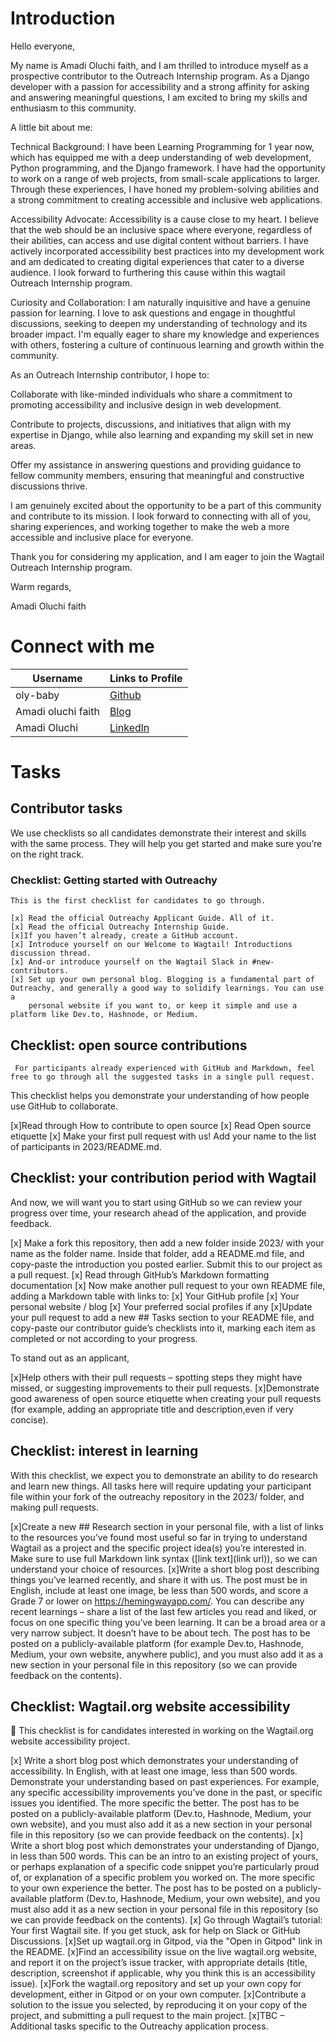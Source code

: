 # Introduction
Hello everyone,

My name is Amadi Oluchi faith, and I am thrilled to introduce myself as a prospective contributor to the Outreach Internship program. As a Django developer with a passion for accessibility and a strong affinity for asking and answering meaningful questions, I am excited to bring my skills and enthusiasm to this community.

A little bit about me:

Technical Background: I have been Learning Programming  for 1 year now, which has equipped me with a deep understanding of web development, Python programming, and the Django framework. I have had the opportunity to work on a range of web projects, from small-scale applications to larger. Through these experiences, I have honed my problem-solving abilities and a strong commitment to creating accessible and inclusive web applications.

Accessibility Advocate: Accessibility is a cause close to my heart. I believe that the web should be an inclusive space where everyone, regardless of their abilities, can access and use digital content without barriers. I have actively incorporated accessibility best practices into my development work and am dedicated to creating digital experiences that cater to a diverse audience. I look forward to furthering this cause within this wagtail Outreach Internship program.

Curiosity and Collaboration: I am naturally inquisitive and have a genuine passion for learning. I love to ask questions and engage in thoughtful discussions, seeking to deepen my understanding of technology and its broader impact. I'm equally eager to share my knowledge and experiences with others, fostering a culture of continuous learning and growth within the community.

As an Outreach Internship contributor, I hope to:

Collaborate with like-minded individuals who share a commitment to promoting accessibility and inclusive design in web development.

Contribute to projects, discussions, and initiatives that align with my expertise in Django, while also learning and expanding my skill set in new areas.

    
Offer my assistance in answering questions and providing guidance to fellow community members, ensuring that meaningful and constructive discussions thrive.

I am genuinely excited about the opportunity to be a part of this community and contribute to its mission. I look forward to connecting with all of you, sharing experiences, and working together to make the web a more accessible and inclusive place for everyone.

Thank you for considering my application, and I am eager to join the Wagtail  Outreach Internship program.

Warm regards,

Amadi Oluchi faith



# Connect with me
| Username | Links to Profile | 
| -------- | -------- | 
| oly-baby| [Github](https://github.com/oly-baby)  | 
| Amadi oluchi faith | [Blog](https://medium.com/@aoluchi61)| 
| Amadi Oluchi | [Linkedln](https://www.linkedin.com/in/amadi-oluchi-76526722b?utm_source=share&utm_campaign=share_via&utm_content=profile&utm_medium=android_app) | 

# Tasks
## Contributor tasks

   We use checklists so all candidates demonstrate their interest and skills with the same process. They will help you get started and make sure 
   you’re on the right track.
### Checklist: Getting started with Outreachy

    This is the first checklist for candidates to go through.

    [x] Read the official Outreachy Applicant Guide. All of it.
    [x] Read the official Outreachy Internship Guide.
    [x]If you haven’t already, create a GitHub account.
    [x] Introduce yourself on our Welcome to Wagtail! Introductions discussion thread.
    [x] And-or introduce yourself on the Wagtail Slack in #new-contributors.
    [x] Set up your own personal blog. Blogging is a fundamental part of Outreachy, and generally a good way to solidify learnings. You can use a 
        personal website if you want to, or keep it simple and use a platform like Dev.to, Hashnode, or Medium.

## Checklist: open source contributions

     For participants already experienced with GitHub and Markdown, feel free to go through all the suggested tasks in a single pull request.

   This checklist helps you demonstrate your understanding of how people use GitHub to collaborate.

   [x]Read through How to contribute to open source
   [x] Read Open source etiquette
   [x] Make your first pull request with us! Add your name to the list of participants in 2023/README.md.

## Checklist: your contribution period with Wagtail

   And now, we will want you to start using GitHub so we can review your progress over time, your research ahead of the application, and provide 
   feedback.

   [x] Make a fork this repository, then add a new folder inside 2023/ with your name as the folder name. Inside that folder, add a README.md file, and 
       copy-paste the introduction you posted earlier. Submit this to our project as a pull request.
   [x] Read through GitHub’s Markdown formatting documentation
   [x] Now make another pull request to your own README file, adding a Markdown table with links to:
       [x] Your GitHub profile
       [x] Your personal website / blog
       [x] Your preferred social profiles if any
   [x]Update your pull request to add a new ## Tasks section to your README file, and copy-paste our contributor guide’s checklists into it, 
      marking each item as completed or not according to your progress.

  To stand out as an applicant,

  [x]Help others with their pull requests – spotting steps they might have missed, or suggesting improvements to their pull requests.
  [x]Demonstrate good awareness of open source etiquette when creating your pull requests (for example, adding an appropriate title and 
  description,even if very concise).

## Checklist: interest in learning

   With this checklist, we expect you to demonstrate an ability to do research and learn new things. All tasks here will require updating your 
   participant file within your fork of the outreachy repository in the 2023/ folder, and making pull requests.

   [x]Create a new ## Research section in your personal file, with a list of links to the resources you’ve found most useful so far in trying to 
      understand Wagtail as a project and the specific project idea(s) you’re interested in. Make sure to use full Markdown link syntax ([link 
      text](link url)), so we can understand your choice of resources.
   [x]Write a short blog post describing things you’ve learned recently, and share it with us. The post must be in English, include at least one 
      image, be less than 500 words, and score a Grade 7 or lower on https://hemingwayapp.com/. You can describe any recent learnings – share 
      a list of the last few articles   you read and liked, or focus on one specific thing you’ve been learning. It can be a broad area or a very narrow 
      subject. It doesn’t have to be about tech. The  post has to be posted on a publicly-available platform (for example Dev.to, 
      Hashnode, Medium, your own website, anywhere public), and you must also add it as a new section in your personal file in this repository (so we can 
      provide feedback on the contents).

## Checklist: Wagtail.org website accessibility

   🚧 This checklist is for candidates interested in working on the Wagtail.org website accessibility project.

   [x] Write a short blog post which demonstrates your understanding of accessibility. In English, with at least one image, less than 500 words. 
       Demonstrate your understanding based on past experiences. For example, any specific accessibility improvements you’ve done in the past, 
       or specific issues you identified. The more specific the better. The post has to be posted on a publicly-available platform (Dev.to, 
       Hashnode, Medium, your own website), and you must also add it as a new section in your personal file in this repository (so we can 
       provide feedback on the contents).
   [x] Write a short blog post which demonstrates your understanding of Django, in less than 500 words. This can be an intro to an existing 
       project of yours, or perhaps explanation of a specific code snippet you’re particularly proud of, or explanation of a specific problem you 
       worked on. The more specific to your own experience the better. The post has to be posted on a publicly-available platform (Dev.to, 
       Hashnode, Medium, your own website), and you must also add it as a new section in your personal file in this repository (so we can 
       provide feedback on the contents).
   [x] Go through Wagtail’s tutorial: Your first Wagtail site. If you get stuck, ask for help on Slack or GitHub Discussions.
    [x]Set up wagtail.org in Gitpod, via the "Open in Gitpod" link in the README.
    [x]Find an accessibility issue on the live wagtail.org website, and report it on the project’s issue tracker, with appropriate details (title, 
       description, screenshot if applicable, why you think this is an accessibility issue).
    [x]Fork the wagtail.org repository and set up your own copy for development, either in Gitpod or on your own computer.
    [x]Contribute a solution to the issue you selected, by reproducing it on your copy of the project, and submitting a pull request to the main 
       project.
    [x]TBC – Additional tasks specific to the Outreachy application process.


